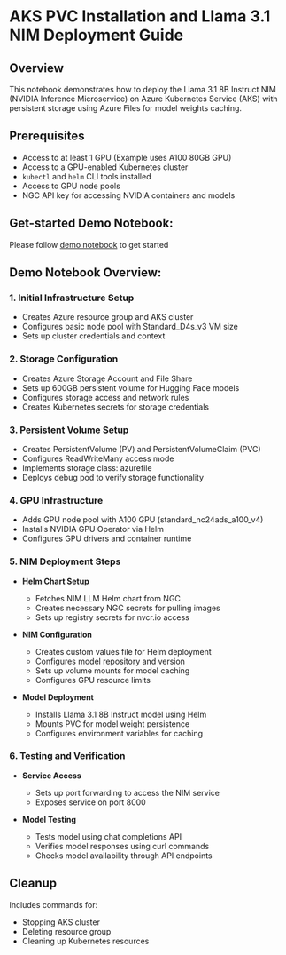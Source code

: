 # AKS PVC Installation and Llama 3.1 NIM Deployment Guide

## Overview
This notebook demonstrates how to deploy the Llama 3.1 8B Instruct NIM (NVIDIA Inference Microservice) on Azure Kubernetes Service (AKS) with persistent storage using Azure Files for model weights caching.

## Prerequisites
- Access to at least 1 GPU (Example uses A100 80GB GPU)
- Access to a GPU-enabled Kubernetes cluster
- `kubectl` and `helm` CLI tools installed
- Access to GPU node pools
- NGC API key for accessing NVIDIA containers and models


## Get-started Demo Notebook:
Please follow [demo notebook](aks-pvc-nim-deploy.ipynb) to get started 


## Demo Notebook Overview:

### 1. Initial Infrastructure Setup
- Creates Azure resource group and AKS cluster
- Configures basic node pool with Standard_D4s_v3 VM size
- Sets up cluster credentials and context

### 2. Storage Configuration
- Creates Azure Storage Account and File Share
- Sets up 600GB persistent volume for Hugging Face models
- Configures storage access and network rules
- Creates Kubernetes secrets for storage credentials

### 3. Persistent Volume Setup
- Creates PersistentVolume (PV) and PersistentVolumeClaim (PVC)
- Configures ReadWriteMany access mode
- Implements storage class: azurefile
- Deploys debug pod to verify storage functionality

### 4. GPU Infrastructure
- Adds GPU node pool with A100 GPU (standard_nc24ads_a100_v4)
- Installs NVIDIA GPU Operator via Helm
- Configures GPU drivers and container runtime

### 5. NIM Deployment Steps
- **Helm Chart Setup**
   - Fetches NIM LLM Helm chart from NGC
   - Creates necessary NGC secrets for pulling images
   - Sets up registry secrets for nvcr.io access

- **NIM Configuration**
   - Creates custom values file for Helm deployment
   - Configures model repository and version
   - Sets up volume mounts for model caching
   - Configures GPU resource limits

- **Model Deployment**
   - Installs Llama 3.1 8B Instruct model using Helm
   - Mounts PVC for model weight persistence
   - Configures environment variables for caching

### 6. Testing and Verification
- **Service Access**
   - Sets up port forwarding to access the NIM service
   - Exposes service on port 8000

- **Model Testing**
   - Tests model using chat completions API
   - Verifies model responses using curl commands
   - Checks model availability through API endpoints




## Cleanup
Includes commands for:
- Stopping AKS cluster
- Deleting resource group
- Cleaning up Kubernetes resources
